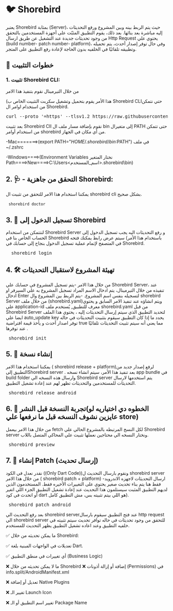 
# 🐦 Shorebird 
يعتبر Shorebird بمثابة (Server)، حيث يتم  الربط بينه وبين المشروع ورفع التحديثات إليه مباشرة بعد بنائها. بعد ذلك، يقوم التطبيق المثبّت على أجهزة المستخدمين بالتحقق من وجود تحديثات جديدة عند التشغيل عن طريق ارسال Http Request يحتوي علي (build number- patch number- platform)، وفي حال توفر إصدار أحدث، يتم تحميله وتطبيقه تلقائيًا في الخلفيه بدون الحاجة لإعادة رفع التطبيق على المتجر.

## 🔧 خطوات التثبيت

### 1. تثبيت Shorebird CLI:
من خلال التيرمينال نقوم بتنفيذ هذا الامر

(هذا الأمر يقوم بتحميل وتشغيل سكربت التثبيت الخاص ب Shorebird CLIحتي نتمكن من استخدام اوامر ال Shorebird.

<pre>curl --proto '=https' --tlsv1.2 https://raw.githubusercontent.com/shorebirdtech/install/main/install.sh -sSf | bash)</pre>

بعد تثبيت Shorebird ClI نقوم بإضافة مسار ملف ال bin إلى متغيرال PATH حتى تتمكن من استخدام أوامر shorebird من أي مكان في الجهاز.

-Mac=======>(export PATH="$HOME/.shorebird/bin:$PATH")  في ملف ~/.zshrc


-Windows====>(Environment Variables نختار المتغير Path====>New====>C:\Users\<اسم_المستخدم>\.shorebird\bin)




## 2. 🩺 - التحقق من جاهزية Shorebird: 
يمكننا استخدام هذا الامر للتحقق من تثبيت ال shorebird cli بشكل صحيح.  <pre> ``` shorebird doctor ``` </pre>





## 3. 🔑 تسجيل الدخول إلى Shorebird

لنتتمكن من استخدام  Shorebird Server و رفع التحديثات اليه يجب تسجيل الدخول إلى الحساب الخاص بنا  في Shorebird باستخدام  هذا الأمر) سيتم عرض رابط يمكنك فتحه في المتصفح لإتمام عملية تسجيل الدخول بنجاح إلى حسابك في Shorebird.
<pre>  shorebird login </pre>




## 4. 🛠️ تهيئة المشروع لاستقبال التحديثات

من خلال هذا الامر 
-يتم تسجيل المشروع في حسابك علي Shorebird Server، عند تنفيذه من خلال التيرمينال، يتم ادخال الاسم المراد تسجيل المشروع به علي السيرفر او ادخال Enter لتسجيله بنفس اسم المشروع.
-يتم الربط بين المشروع وال shorebird Server من خلال ملف (shorebird.yaml)ويتم انشاؤه عند تنفيذ الامر السابق و يحتوي علي application-id معرف للتطبيق, يُستخدم ملف shorebird.yaml من قبل Shorebird Server لتحديد التطبيق الذي سيتم إرسال التحديثات إليه ، يحتوي هذا الملف ايضا علي  auto_update key  يحدد ما إذا كان التطبيق سيقوم بتثبيت التحديثات في حاله توفر اصدار أحدث و يأخذ قيمة افتراضية true مما يعني أنه سيتم تثبيت التحديثات تلقائيًا عند توفرها .
<pre> shorebird init </pre>




## 5. 🚀 إنشاء نسخة

يمكننا  استخدام هذا الامر ( shorebird release + platform)لرفع إصدار جديد من التطبيق إلىShorebird server .
بعد تنفيذ هذا الأمر، سيتم انشاء نسخه app bundle في build folder وارسال هذه النسخه الي Shorebird server يتم استخدمها لارسال التحديثات للمستخدمين والتحديثات تظهر لهم عند إعادة تشغيل التطبيق.
<pre> shorebird release android </pre>


## 6. 👀 تجربة النسخة قبل النشر(الخطوه دي اختياريه لو عايزين نشوف النسخه قبل ما نرفعها علي store)

 من خلال هذا الامر بيعمل fetch لكل النسخ المرتبطه بالمشروع الحالي علي Shorebird server ونختار النسخه الي محتاجين نعملها تثبيت  علي المحاكي المتصل باللاب. 
 <pre> shorebird preview </pre>



## 7. 🚀 إنشاء Patch (إرسال تحديث)

نقدر نعدل في الكود ((Only Dart Code))ونقوم بارسال التحديث ل shorebird server من خلال هذا الامر ( shorebird patch + platform)
-ارسال التحديثات لاجهزه الاندرويد فقط هنا يتم بناء تحديث صغير يحتوي على التغييرات الأخيره فقط.
المستخدمون الذين لديهم التطبيق المثبت سيستلمون هذا التحديث عند إعادة تشغيل التطبيق الجزء اللي اتغير أو اتحدث في كود dart هو اللي بيتم تثبيته بس، مش التطبيق كامل).
<pre> shorebird patch android </pre>
بعد رفع التحديث الي shorebird serverعند فتح التطبيق سيقوم بارسال http request الي shorebird server للتحقق من وجود تحديثات في حاله توافر تحديث سيتم تثبيته في خلفيه التطبيق وعند اعاده تشغيل التطبيق يظهر التحديث للمستخدم. 





✅ ما يمكن تحديثه من خلال Shorebird:

✅ تعديلات في الواجهات المبنية بلغة Dart.

✅ أي تغييرات في منطق التطبيق (Business Logic)

❌ ما لا يمكن تحديثه من خلال Shorebird
❌ إضافة أو إزالة أذونات (Permissions) في info.split/AndroidManifest.xml

❌ تعديل أو إضافة Native Plugins

❌ تغيير الـ Launch Icon

❌ تغيير اسم التطبيق أو الـ Package Name
















